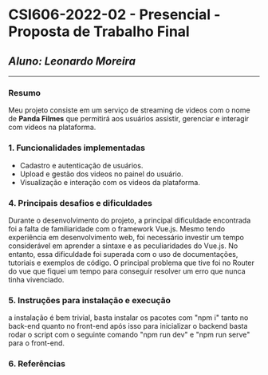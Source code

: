 # **CSI606-2022-02 - Presencial - Proposta de Trabalho Final**

## *Aluno: Leonardo Moreira*

--------------

<!-- Descrever um resumo sobre o trabalho. -->

### Resumo

  Meu projeto consiste em um serviço de streaming de videos com o nome de __Panda Filmes__ que permitirá aos usuários assistir, gerenciar e interagir com videos na plataforma.


### 1. Funcionalidades implementadas

   * Cadastro e autenticação de usuários.
   * Upload e gestão dos videos no painel do usuário.
   * Visualização e interação com os videos da plataforma.

### 4. Principais desafios e dificuldades

Durante o desenvolvimento do projeto, a principal dificuldade encontrada foi a falta de familiaridade com o framework Vue.js. Mesmo tendo experiência em desenvolvimento web, foi necessário investir um tempo considerável em aprender a sintaxe e as peculiaridades do Vue.js. No entanto, essa dificuldade foi superada com o uso de documentações, tutoriais e exemplos de código. O principal problema que tive foi no Router do vue que fiquei um tempo para conseguir resolver um erro que nunca tinha vivenciado.

### 5. Instruções para instalação e execução
<!-- Descrever o que deve ser feito para instalar (ou baixar) a aplicação, o que precisa ser configurando (parâmetros, banco de dados e afins) e como executá-la. -->

a instalação é bem trivial, basta instalar os pacotes com "npm i" tanto no back-end quanto no front-end após isso para inicializar o backend basta rodar o script com o seguinte comando "npm run dev" e "npm run serve" para o front-end.

### 6. Referências
<!-- Referências podem ser incluídas, caso necessário. Utilize o padrão ABNT. -->


